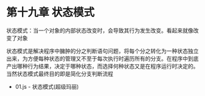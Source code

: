 # 第十九章 状态模式

状态模式：当一个对象的内部状态改变时，会导致其行为发生改变。看起来就像改变了对象

状态模式是解决程序中臃肿的分之判断语句问题，将每个分之转化为一种状态独立出来，为方便每种状态的管理又不至于每次执行时遍历所有的分支。在程序中到底产出哪种行为结果，决定于哪种状态，而选择何种状态又是在程序运行时决定的。当然状态模式最终目的即是简化分支判断流程

*   01.js - 状态模式(超级玛丽)